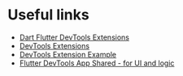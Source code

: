 # Useful links

- [Dart Flutter DevTools Extensions](https://medium.com/flutter/dart-flutter-devtools-extensions-c8bc1aaf8e5f)
- [DevTools Extensions](https://pub.dev/packages/devtools_extensions)
- [DevTools Extension Example](https://github.com/flutter/devtools/tree/master/packages/devtools_extensions/example/packages_with_extensions/foo/packages)
- [Flutter DevTools App Shared - for UI and logic](https://pub.dev/packages/devtools_app_shared)
